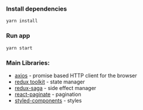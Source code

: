 ### Install dependencies
```
yarn install
```

### Run app  
```
yarn start
```

### Main Libraries:  

- [axios](https://www.npmjs.com/package/axios) - promise based HTTP client for the browser  
- [redux toolkit](https://redux-toolkit.js.org/) - state manager  
- [redux-saga](https://redux-saga.js.org/) - side effect manager  
- [react-paginate](https://www.npmjs.com/package/react-paginate) - pagination  
- [styled-components](https://styled-components.com/) - styles  


